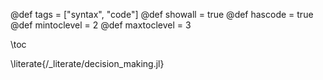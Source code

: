 @def tags = ["syntax", "code"] 
@def showall = true 
@def hascode = true 
@def mintoclevel = 2 
@def maxtoclevel = 3

\toc

\literate{/_literate/decision_making.jl}
